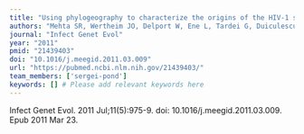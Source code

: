 ```yaml
---
title: "Using phylogeography to characterize the origins of the HIV-1 subtype F epidemic in Romania"
authors: "Mehta SR, Wertheim JO, Delport W, Ene L, Tardei G, Duiculescu D, Pond SL, Smith DM."
journal: "Infect Genet Evol"
year: "2011"
pmid: "21439403"
doi: "10.1016/j.meegid.2011.03.009"
url: "https://pubmed.ncbi.nlm.nih.gov/21439403/"
team_members: ['sergei-pond']
keywords: [] # Please add relevant keywords here
---
```

Infect Genet Evol. 2011 Jul;11(5):975-9. doi: 10.1016/j.meegid.2011.03.009. Epub 2011 Mar 23.